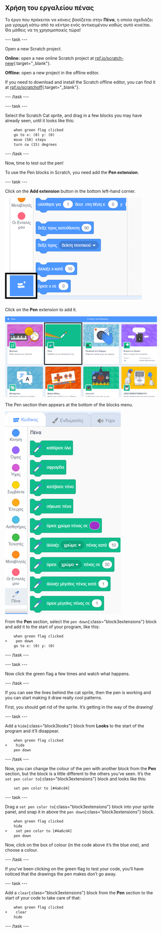 ## Χρήση του εργαλείου πένας

Το έργο που πρόκειται να κάνεις βασίζεται στην **Πένα**, η οποία σχεδιάζει μια γραμμή κάτω από το κέντρο ενός αντικειμένου καθώς αυτό κινείται. Θα μάθεις να τη χρησιμοποιείς τώρα!

\--- task \---

Open a new Scratch project.

**Online:** open a new online Scratch project at [rpf.io/scratch-new](http://rpf.io/scratch-new){:target="_blank"}.

**Offline:** open a new project in the offline editor.

If you need to download and install the Scratch offline editor, you can find it at [rpf.io/scratchoff](http://rpf.io/scratchoff){:target="_blank"}.

\--- /task \---

\--- task \---

Select the Scratch Cat sprite, and drag in a few blocks you may have already seen, until it looks like this:

```blocks3
    when green flag clicked
    go to x: (0) y: (0)
    move (50) steps
    turn cw (15) degrees
```

\--- /task \---

Now, time to test out the pen!

To use the Pen blocks in Scratch, you need add the **Pen extension**.

\--- task \---

Click on the **Add extension** button in the bottom left-hand corner.

![add extension button highlighted](images/add-extension-annotated.png)

Click on the **Pen** extension to add it.

![pen extension highlighted](images/click-pen-annotated.png)

The Pen section then appears at the bottom of the blocks menu.

![pen extension blocks](images/pen-extension-blocks.png)

From the **Pen** section, select the `pen down`{:class="block3extensions"} block and add it to the start of your program, like this:

```blocks3
    when green flag clicked
+    pen down
    go to x: (0) y: (0)
```

\--- /task \---

\--- task \---

Now click the green flag a few times and watch what happens.

\--- /task \---

If you can see the lines behind the cat sprite, then the pen is working and you can start making it draw really cool patterns.

First, you should get rid of the sprite. It’s getting in the way of the drawing!

\--- task \---

Add a `hide`{:class="block3looks"} block from **Looks** to the start of the program and it’ll disappear.

```blocks3
    when green flag clicked
+    hide
    pen down
```

\--- /task \---

Now, you can change the colour of the pen with another block from the **Pen** section, but the block is a little different to the others you’ve seen. It’s the `set pen color to`{:class="block3extensions"} block and looks like this:

```blocks3
    set pen color to [#4a6cd4]
```

\--- task \---

Drag a `set pen color to`{:class="block3extensions"} block into your sprite panel, and snap it in above the `pen down`{:class="block3extensions"} block.

```blocks3
    when green flag clicked
    hide
+    set pen color to [#4a6cd4]
    pen down
```

Now, click on the box of colour (in the code above it’s the blue one), and choose a colour.

\--- /task \---

If you’ve been clicking on the green flag to test your code, you’ll have noticed that the drawings the pen makes don’t go away.

\--- task \---

Add a `clear`{:class="block3extensions"} block from the **Pen** section to the start of your code to take care of that:

```blocks3
    when green flag clicked
+    clear
    hide
```

\--- /task \---